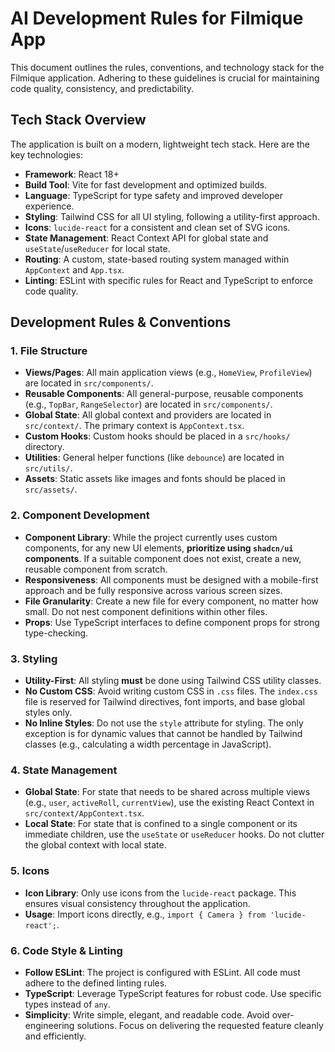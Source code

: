 # AI Development Rules for Filmique App

This document outlines the rules, conventions, and technology stack for the Filmique application. Adhering to these guidelines is crucial for maintaining code quality, consistency, and predictability.

## Tech Stack Overview

The application is built on a modern, lightweight tech stack. Here are the key technologies:

- **Framework**: React 18+
- **Build Tool**: Vite for fast development and optimized builds.
- **Language**: TypeScript for type safety and improved developer experience.
- **Styling**: Tailwind CSS for all UI styling, following a utility-first approach.
- **Icons**: `lucide-react` for a consistent and clean set of SVG icons.
- **State Management**: React Context API for global state and `useState`/`useReducer` for local state.
- **Routing**: A custom, state-based routing system managed within `AppContext` and `App.tsx`.
- **Linting**: ESLint with specific rules for React and TypeScript to enforce code quality.

## Development Rules & Conventions

### 1. File Structure

- **Views/Pages**: All main application views (e.g., `HomeView`, `ProfileView`) are located in `src/components/`.
- **Reusable Components**: All general-purpose, reusable components (e.g., `TopBar`, `RangeSelector`) are located in `src/components/`.
- **Global State**: All global context and providers are located in `src/context/`. The primary context is `AppContext.tsx`.
- **Custom Hooks**: Custom hooks should be placed in a `src/hooks/` directory.
- **Utilities**: General helper functions (like `debounce`) are located in `src/utils/`.
- **Assets**: Static assets like images and fonts should be placed in `src/assets/`.

### 2. Component Development

- **Component Library**: While the project currently uses custom components, for any new UI elements, **prioritize using `shadcn/ui` components**. If a suitable component does not exist, create a new, reusable component from scratch.
- **Responsiveness**: All components must be designed with a mobile-first approach and be fully responsive across various screen sizes.
- **File Granularity**: Create a new file for every component, no matter how small. Do not nest component definitions within other files.
- **Props**: Use TypeScript interfaces to define component props for strong type-checking.

### 3. Styling

- **Utility-First**: All styling **must** be done using Tailwind CSS utility classes.
- **No Custom CSS**: Avoid writing custom CSS in `.css` files. The `index.css` file is reserved for Tailwind directives, font imports, and base global styles only.
- **No Inline Styles**: Do not use the `style` attribute for styling. The only exception is for dynamic values that cannot be handled by Tailwind classes (e.g., calculating a width percentage in JavaScript).

### 4. State Management

- **Global State**: For state that needs to be shared across multiple views (e.g., `user`, `activeRoll`, `currentView`), use the existing React Context in `src/context/AppContext.tsx`.
- **Local State**: For state that is confined to a single component or its immediate children, use the `useState` or `useReducer` hooks. Do not clutter the global context with local state.

### 5. Icons

- **Icon Library**: Only use icons from the `lucide-react` package. This ensures visual consistency throughout the application.
- **Usage**: Import icons directly, e.g., `import { Camera } from 'lucide-react';`.

### 6. Code Style & Linting

- **Follow ESLint**: The project is configured with ESLint. All code must adhere to the defined linting rules.
- **TypeScript**: Leverage TypeScript features for robust code. Use specific types instead of `any`.
- **Simplicity**: Write simple, elegant, and readable code. Avoid over-engineering solutions. Focus on delivering the requested feature cleanly and efficiently.